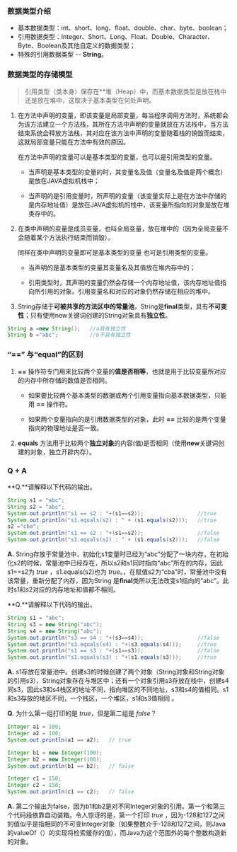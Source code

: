 ### 数据类型介绍

- 基本数据类型：int、short、long、float、double、char、byte、boolean；
- 引用数据类型：Integer、Short、Long、Float、Double、Character、Byte、Boolean及其他自定义的数据类型；
- 特殊的引用数据类型 -- **String**。

### 数据类型的存储模型

> 引用类型（类本身）保存在**堆（Heap）中，而基本数据类型是放在栈中还是放在堆中，这取决于基本类型在何处声明。


1. 在方法中声明的变量，即该变量是局部变量，每当程序调用方法时，系统都会为该方法建立一个方法栈，其所在方法中声明的变量就放在方法栈中，当方法结束系统会释放方法栈，其对应在该方法中声明的变量随着栈的销毁而结束，这就局部变量只能在方法中有效的原因。

      在方法中声明的变量可以是基本类型的变量，也可以是引用类型的变量。

      - 当声明是基本类型的变量的时，其变量名及值（变量名及值是两个概念）是放在JAVA虚拟机栈中；

      - 当声明的是引用变量时，所声明的变量（该变量实际上是在方法中存储的是内存地址值）是放在JAVA虚拟机的栈中，该变量所指向的对象是放在堆类存中的。


2. 在类中声明的变量是成员变量，也叫全局变量，放在堆中的（因为全局变量不会随着某个方法执行结束而销毁）。

    同样在类中声明的变量即可是基本类型的变量 也可是引用类型的变量。

    - 当声明的是基本类型的变量其变量名及其值放在堆内存中的；

    - 引用类型时，其声明的变量仍然会存储一个内存地址值，该内存地址值指向所引用的对象。引用变量名和对应的对象仍然存储在相应的堆中。


3. String存储于**可被共享的方法区中的常量池**，String是**final**类型，具有**不可变性**；只有使用new关键词创建的String对象具有**独立性**。

````Java
String a =new String();   //a具有独立性
String b ="abc";          //b不具有独立性
````

### “==” 与“equal”的区别
1. **==** 操作符专门用来比较两个变量的**值是否相等**，也就是用于比较变量所对应的内存中所存储的数值是否相同。

    - 如果要比较两个基本类型的数据或两个引用变量指向基本数据类型，只能用 **==** 操作符。

    - 如果两个变量指向的是引用数据类型的对象，此时 **==** 比较的是两个变量指向的物理地址是否一致。


2. **equals** 方法用于比较两个**独立对象**的内容(值)是否相同（使用**new**关键词创建的对象，独立开辟内存）。

### Q + A

**Q.**请解释以下代码的输出。
````Java
String s1 = "abc";
String s2 = "abc";
System.out.println("s1 == s2 : "+(s1==s2));                 //true
System.out.println("s1.equals(s2) : " + (s1.equals(s2)));   //true
s2 ="cba";
System.out.println("s1 == s2 : "+(s1==s2));                 //false
System.out.println("s1.equals(s2) : " + (s1.equals(s2)));   //false
````

**A.** String存放于常量池中，初始化s1变量时已经为“abc”分配了一块内存，在初始化s2的时候，常量池中已经存在，所以s2和s1同时指向“abc”所在的内存，因此s1==s2为 *true* ，s1.equals(s2)也为 *true*。，在赋值s2为“cba”时，常量池中没有该常量，重新分配了内存，因为String 是**final**类所以无法改变s1指向的“abc”。此时s1和s2对应的内存地址和值都不相同。

**Q.**请解释以下代码的输出。

````Java
String s1 = "abc";
String s3 = new String("abc");
String s4 = new String("abc");
System.out.println("s3 == s4 : "+(s3==s4));                 //false
System.out.println("s3.equals(s4) : "+(s3.equals(s4)));     //true
System.out.println("s1 == s3 : "+(s1==s3));                 //false
System.out.println("s1.equals(s3) : "+(s1.equals(s3)));     //true
````
**A.** s1存放在常量池中。创建s3的时候创建了两个对象（String对象和String对象的引用s3），String对象存在与堆区中；还有一个对象引用s3存放在栈中，创建s4同s3，因此s3和s4栈区的地址不同，指向堆区的不同地址，s3和s4的值相同。s1和s3存放的地区不同，一个栈区，一个堆区，s1和s3值相同 。


**Q.** 为什么第一组打印的是 *true*，但是第二组是 *false*？
````Java
Integer a1 = 100;
Integer a2 = 100;
System.out.println(a1 == a2);   // true

Integer b1 = new Integer(100);
Integer b2 = new Integer(100);
System.out.println(b1 == b2);   // false

Integer c1 = 150;
Integer c2 = 150;
System.out.println(c1 == c2);   // false
````
**A.** 第二个输出为false，因为b1和b2是对不同Integer对象的引用。第一个和第三个代码段依靠自动装箱。令人惊讶的是，第一个打印 *true* ，因为-128和127之间的值似乎是指相同的不可变Integer对象（如果整数介于-128和127之间，则Java的valueOf（）的实现将检索缓存的值），而Java为这个范围外的每个整数构造新的对象。
